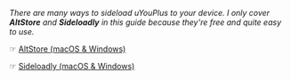 _There are many ways to sideload uYouPlus to your device. I only cover **AltStore** and **Sideloadly** in this guide because they're free and quite easy to use._

☞ [AltStore (macOS & Windows)](https://github.com/qnblackcat/uYouPlus/wiki/AltStore-(macOS-&-Windows))

☞ [Sideloadly (macOS & Windows)](https://github.com/qnblackcat/uYouPlus/wiki/Sideloadly-(macOS-&-Windows))


